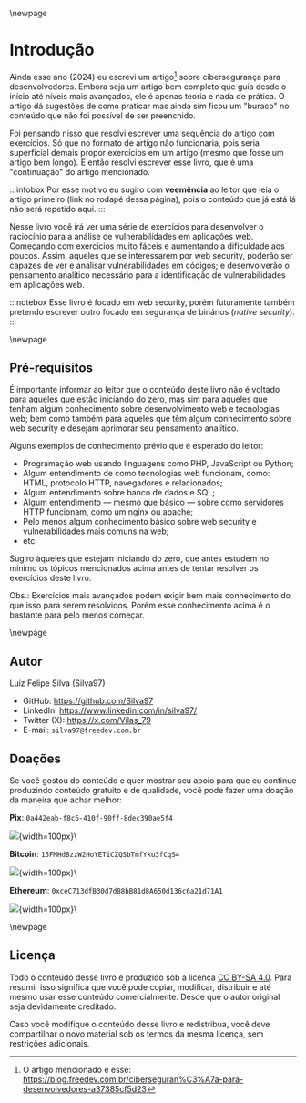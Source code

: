 \newpage

# Introdução

Ainda esse ano (2024) eu escrevi um artigo[^art-sec] sobre cibersegurança para desenvolvedores.
Embora seja um artigo bem completo que guia desde o início até níveis mais avançados, ele é apenas
teoria e nada de prática. O artigo dá sugestões de como praticar mas ainda sim ficou um "buraco"
no conteúdo que não foi possível de ser preenchido.

Foi pensando nisso que resolvi escrever uma sequência do artigo com exercícios. Só que no formato
de artigo não funcionaria, pois seria superficial demais propor exercícios em um artigo (mesmo que
fosse um artigo bem longo). E então resolvi escrever esse livro, que é uma "continuação" do artigo
mencionado.

:::infobox
Por esse motivo eu sugiro com **veemência** ao leitor que leia o artigo primeiro (link no
rodapé dessa página), pois o conteúdo que já está lá não será repetido aqui.
:::

Nesse livro você irá ver uma série de exercícios para desenvolver o raciocínio para a análise de
vulnerabilidades em aplicações web. Começando com exercícios muito fáceis e aumentando a
dificuldade aos poucos. Assim, aqueles que se interessarem por web security, poderão ser capazes
de ver e analisar vulnerabilidades em códigos; e desenvolverão o pensamento analítico necessário
para a identificação de vulnerabilidades em aplicações web.

:::notebox
Esse livro é focado em web security, porém futuramente também pretendo escrever outro focado
em segurança de binários (*native security*).
:::


[^art-sec]: O artigo mencionado é esse:
    <https://blog.freedev.com.br/ciberseguran%C3%A7a-para-desenvolvedores-a37385cf5d23>


\newpage
## Pré-requisitos

É importante informar ao leitor que o conteúdo deste livro não é voltado para aqueles que estão
iniciando do zero, mas sim para aqueles que tenham algum conhecimento sobre desenvolvimento
web e tecnologias web; bem como também para aqueles que têm algum conhecimento sobre web security
e desejam aprimorar seu pensamento analítico.

Alguns exemplos de conhecimento prévio que é esperado do leitor:

- Programação web usando linguagens como PHP, JavaScript ou Python;
- Algum entendimento de como tecnologias web funcionam, como: HTML, protocolo HTTP, navegadores e
  relacionados;
- Algum entendimento sobre banco de dados e SQL;
- Algum entendimento — mesmo que básico — sobre como servidores HTTP funcionam, como um nginx ou
  apache;
- Pelo menos algum conhecimento básico sobre web security e vulnerabilidades mais comuns na web;
- etc.

Sugiro àqueles que estejam iniciando do zero, que antes estudem no mínimo os tópicos mencionados
acima antes de tentar resolver os exercícios deste livro.

Obs.: Exercícios mais avançados podem exigir bem mais conhecimento do que isso para serem
resolvidos. Porém esse conhecimento acima é o bastante para pelo menos começar.


\newpage
## Autor

Luiz Felipe Silva (Silva97)

- GitHub: <https://github.com/Silva97>
- LinkedIn: <https://www.linkedin.com/in/silva97/>
- Twitter (X): <https://x.com/Vilas_79>
- E-mail: `silva97@freedev.com.br`

## Doações

Se você gostou do conteúdo e quer mostrar seu apoio para que eu continue produzindo conteúdo
gratuito e de qualidade, você pode fazer uma doação da maneira que achar melhor:

**Pix**: `0a442eab-f8c6-410f-90ff-8dec390ae5f4`

![](figures/qrcode-pix.jpeg){width=100px}\

**Bitcoin**: `15FMHdBzzW2HoYETiCZQSbTmfYku3fCqS4`

![](figures/qrcode-bitcoin.png){width=100px}\

**Ethereum**: `0xceC713dfB30d7d88bB81d8A650d136c6a21d71A1`

![](figures/qrcode-ethereum.png){width=100px}\


\newpage
## Licença

Todo o conteúdo desse livro é produzido sob a licença [CC BY-SA 4.0]. Para resumir isso significa
que você pode copiar, modificar, distribuir e até mesmo usar esse conteúdo comercialmente. Desde
que o autor original seja devidamente creditado.

Caso você modifique o conteúdo desse livro e redistribua, você deve compartilhar o novo material sob
os termos da mesma licença, sem restrições adicionais.


[CC BY-SA 4.0]: https://creativecommons.org/licenses/by-sa/4.0/deed.pt-br
